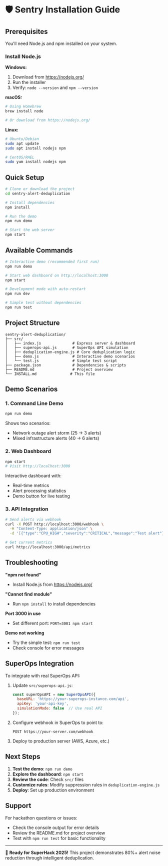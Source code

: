 # 🛡️ Sentry Installation Guide

## Prerequisites

You'll need Node.js and npm installed on your system.

### Install Node.js

**Windows:**
1. Download from https://nodejs.org/
2. Run the installer
3. Verify: `node --version` and `npm --version`

**macOS:**
```bash
# Using Homebrew
brew install node

# Or download from https://nodejs.org/
```

**Linux:**
```bash
# Ubuntu/Debian
sudo apt update
sudo apt install nodejs npm

# CentOS/RHEL
sudo yum install nodejs npm
```

## Quick Setup

```bash
# Clone or download the project
cd sentry-alert-deduplication

# Install dependencies
npm install

# Run the demo
npm run demo

# Start the web server
npm start
```

## Available Commands

```bash
# Interactive demo (recommended first run)
npm run demo

# Start web dashboard on http://localhost:3000
npm start

# Development mode with auto-restart
npm run dev

# Simple test without dependencies
npm run test
```

## Project Structure

```
sentry-alert-deduplication/
├── src/
│   ├── index.js              # Express server & dashboard
│   ├── superops-api.js       # SuperOps API simulation
│   ├── deduplication-engine.js # Core deduplication logic
│   ├── demo.js               # Interactive demo scenarios
│   └── test.js               # Simple test script
├── package.json              # Dependencies & scripts
├── README.md                 # Project overview
└── INSTALL.md               # This file
```

## Demo Scenarios

### 1. Command Line Demo
```bash
npm run demo
```
Shows two scenarios:
- Network outage alert storm (25 → 3 alerts)
- Mixed infrastructure alerts (40 → 6 alerts)

### 2. Web Dashboard
```bash
npm start
# Visit http://localhost:3000
```
Interactive dashboard with:
- Real-time metrics
- Alert processing statistics  
- Demo button for live testing

### 3. API Integration
```bash
# Send alerts via webhook
curl -X POST http://localhost:3000/webhook \
  -H "Content-Type: application/json" \
  -d '[{"type":"CPU_HIGH","severity":"CRITICAL","message":"Test alert"}]'

# Get current metrics
curl http://localhost:3000/api/metrics
```

## Troubleshooting

**"npm not found"**
- Install Node.js from https://nodejs.org/

**"Cannot find module"**
- Run `npm install` to install dependencies

**Port 3000 in use**
- Set different port: `PORT=3001 npm start`

**Demo not working**
- Try the simple test: `npm run test`
- Check console for error messages

## SuperOps Integration

To integrate with real SuperOps API:

1. Update `src/superops-api.js`:
   ```javascript
   const superOpsAPI = new SuperOpsAPI({
     baseURL: 'https://your-superops-instance.com/api',
     apiKey: 'your-api-key',
     simulationMode: false  // Use real API
   });
   ```

2. Configure webhook in SuperOps to point to:
   ```
   POST https://your-server.com/webhook
   ```

3. Deploy to production server (AWS, Azure, etc.)

## Next Steps

1. **Test the demo**: `npm run demo`
2. **Explore the dashboard**: `npm start`
3. **Review the code**: Check `src/` files
4. **Customize rules**: Modify suppression rules in `deduplication-engine.js`
5. **Deploy**: Set up production environment

## Support

For hackathon questions or issues:
- Check the console output for error details
- Review the README.md for project overview
- Test with `npm run test` for basic functionality

---

🚀 **Ready for SuperHack 2025!** This project demonstrates 80%+ alert noise reduction through intelligent deduplication.